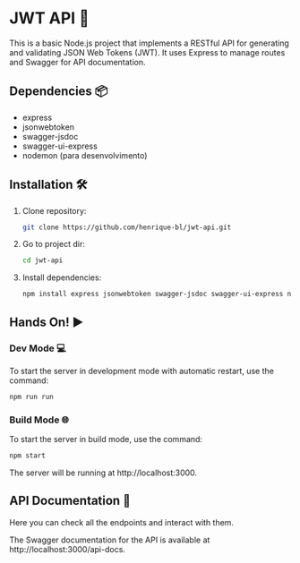 # JWT API 🚀

This is a basic Node.js project that implements a RESTful API for generating and validating JSON Web Tokens (JWT). It uses Express to manage routes and Swagger for API documentation.

## Dependencies 📦

- express
- jsonwebtoken
- swagger-jsdoc
- swagger-ui-express
- nodemon (para desenvolvimento)

## Installation 🛠️

1. Clone repository:
    ```sh
    git clone https://github.com/henrique-bl/jwt-api.git
    ```

2. Go to project dir:
    ```sh
    cd jwt-api
    ```

3. Install dependencies:
    ```sh
    npm install express jsonwebtoken swagger-jsdoc swagger-ui-express nodemon
    ```

## Hands On! ▶️

### Dev Mode 💻

To start the server in development mode with automatic restart, use the command:

```sh
npm run run
```

### Build Mode 🌐

To start the server in build mode, use the command:

```sh
npm start
```

The server will be running at http://localhost:3000.

## API Documentation 📃
Here you can check all the endpoints and interact with them.

The Swagger documentation for the API is available at http://localhost:3000/api-docs.
